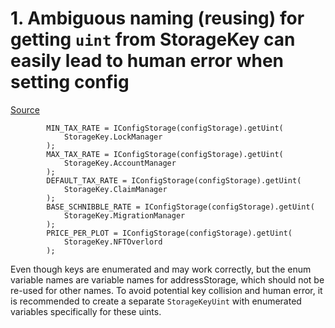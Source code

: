 # 1. Ambiguous naming (reusing) for getting `uint` from StorageKey can easily lead to human error when setting config

[Source](https://github.com/code-423n4/2024-07-munchables/blob/main/src/managers/LandManager.sol#L65-L79)

```solidity
        MIN_TAX_RATE = IConfigStorage(configStorage).getUint(
            StorageKey.LockManager
        );
        MAX_TAX_RATE = IConfigStorage(configStorage).getUint(
            StorageKey.AccountManager
        );
        DEFAULT_TAX_RATE = IConfigStorage(configStorage).getUint(
            StorageKey.ClaimManager
        );
        BASE_SCHNIBBLE_RATE = IConfigStorage(configStorage).getUint(
            StorageKey.MigrationManager
        );
        PRICE_PER_PLOT = IConfigStorage(configStorage).getUint(
            StorageKey.NFTOverlord
        );
```

Even though keys are enumerated and may work correctly, but the enum variable names are variable names for  addressStorage, which should not be re-used for other names. To avoid potential key collision and human error, it is recommended to create a separate `StorageKeyUint` with enumerated variables specifically for these uints.